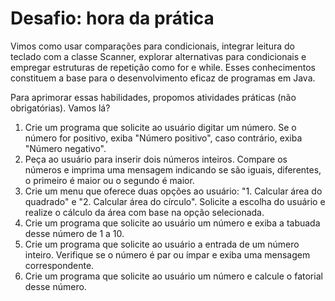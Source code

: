 # Desafio: hora da prática

Vimos como usar comparações para condicionais, integrar leitura do teclado com a classe Scanner, explorar alternativas para condicionais e empregar estruturas de repetição como for e while. Esses conhecimentos constituem a base para o desenvolvimento eficaz de programas em Java.

Para aprimorar essas habilidades, propomos atividades práticas (não obrigatórias). Vamos lá?

1. Crie um programa que solicite ao usuário digitar um número. Se o número for positivo, exiba "Número positivo", caso contrário, exiba "Número negativo".
2. Peça ao usuário para inserir dois números inteiros. Compare os números e imprima uma mensagem indicando se são iguais, diferentes, o primeiro é maior ou o segundo é maior.
3. Crie um menu que oferece duas opções ao usuário: "1. Calcular área do quadrado" e "2. Calcular área do círculo". Solicite a escolha do usuário e realize o cálculo da área com base na opção selecionada.
4. Crie um programa que solicite ao usuário um número e exiba a tabuada desse número de 1 a 10.
5. Crie um programa que solicite ao usuário a entrada de um número inteiro. Verifique se o número é par ou ímpar e exiba uma mensagem correspondente.
6. Crie um programa que solicite ao usuário um número e calcule o fatorial desse número.
